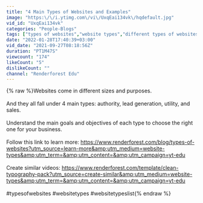 ```yaml
---
title: "4 Main Types of Websites and Examples"
image: "https:\/\/i.ytimg.com\/vi\/UxqEai134vk\/hqdefault.jpg"
vid_id: "UxqEai134vk"
categories: "People-Blogs"
tags: ["types of websites","website types","different types of websites"]
date: "2022-01-28T17:40:39+03:00"
vid_date: "2021-09-27T08:18:56Z"
duration: "PT1M47S"
viewcount: "174"
likeCount: "5"
dislikeCount: ""
channel: "Renderforest Edu"
---
```

{% raw %}Websites come in different sizes and purposes. <br /><br />And they all fall under 4 main types: authority, lead generation, utility, and sales.<br /><br />Understand the main goals and objectives of each type to choose the right one for your business.<br /><br />Follow this link to learn more: <a rel="nofollow" target="blank" href="https://www.renderforest.com/blog/types-of-websites?utm_source=learn-more&amp;utm_medium=website-types&amp;utm_term=&amp;utm_content=&amp;utm_campaign=yt-edu">https://www.renderforest.com/blog/types-of-websites?utm_source=learn-more&amp;utm_medium=website-types&amp;utm_term=&amp;utm_content=&amp;utm_campaign=yt-edu</a><br /> <br />Create similar videos: <a rel="nofollow" target="blank" href="https://www.renderforest.com/template/clean-typography-pack?utm_source=create-similar&amp;utm_medium=website-types&amp;utm_term=&amp;utm_content=&amp;utm_campaign=yt-edu">https://www.renderforest.com/template/clean-typography-pack?utm_source=create-similar&amp;utm_medium=website-types&amp;utm_term=&amp;utm_content=&amp;utm_campaign=yt-edu</a><br /><br />#typesofwebsites #websitetypes #websitetypeslist{% endraw %}
